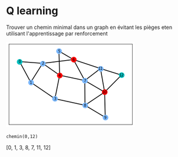 # Q learning

Trouver un chemin minimal dans un graph en évitant les pièges eten utilisant l'apprentissage par renforcement

![image](image1.png)

````
chemin(0,12)
````

[0, 1, 3, 8, 7, 11, 12]
